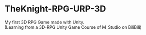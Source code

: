 # TheKnight-RPG-URP-3D
 My first 3D RPG Game made with Unity. <br>
 (Learning from a 3D-RPG Unity Game Course of M_Studio on BiliBili)
